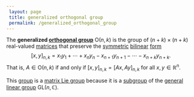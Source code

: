 ```yaml
---
 layout: page
 title: generalized orthogonal group
 permalink: /generalized_orthogonal_group
---
```

The **generalized [orthogonal group](https://defsmath.github.io/DefsMath/orthogonal_group)** $\text{O}(n,k)$ is the group of $(n+k)\times (n+k)$ real-valued [matrices](https://defsmath.github.io/DefsMath/matrix) that preserve the [symmetric](https://defsmath.github.io/DefsMath/symmetric) [bilinear](https://defsmath.github.io/DefsMath/multilinear) [form](https://defsmath.github.io/DefsMath/form) $$[x,y]_{n,k} = x_1y_1 + \cdots + x_ny_n - x_{n+1}y_{n+1} - \cdots - x_{n+k}y_{n+k}.$$That is, $A \in \text{O}(n,k)$ if and only if $[x,y]_{n,k} = [Ax,Ay]_{n,k}$ for all $x,y \in \mathbb R^n$. 

This [group](https://defsmath.github.io/DefsMath/group) is a [matrix Lie group](https://defsmath.github.io/DefsMath/matrix_Lie_group) because it is a [subgroup](https://defsmath.github.io/DefsMath/subgroup) of the [general linear group](https://defsmath.github.io/DefsMath/general_linear_group) $\text{GL}(n,\mathbb C)$.
